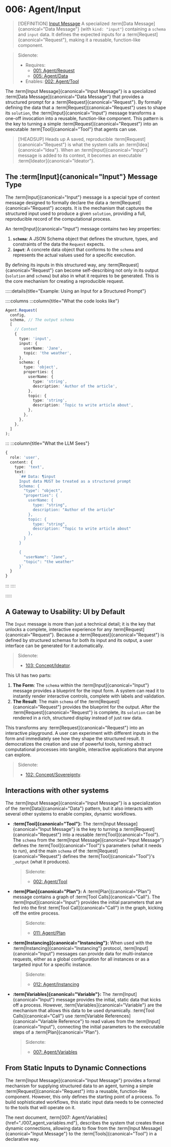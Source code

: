 # 006: Agent/Input

> [!DEFINITION] [Input Message](./000_glossary.md)
> A specialized :term[Data Message]{canonical="Data Message"} (with `kind: "input"`) containing a `schema` and `input` data. It defines the expected inputs for a :term[Request]{canonical="Request"}, making it a reusable, function-like component.

> Sidenote:
>
> - Requires:
>   - [001: Agent/Request](./001_agent_request.md)
>   - [005: Agent/Data](./005_agent_data.md)
> - Enables: [002: Agent/Tool](./002_agent_tool.md)

The :term[Input Message]{canonical="Input Message"} is a specialized :term[Data Message]{canonical="Data Message"} that provides a structured prompt for a :term[Request]{canonical="Request"}. By formally defining the data that a :term[Request]{canonical="Request"} uses to shape its `solution`, the :term[Input]{canonical="Input"} message transforms a one-off invocation into a reusable, function-like component. This pattern is the key to turning a simple :term[Request]{canonical="Request"} into an executable :term[Tool]{canonical="Tool"} that agents can use.

> [!HEADSUP] Heads up
> A saved, reproducible :term[Request]{canonical="Request"} is what the system calls an :term[Idea]{canonical="Idea"}. When an :term[Input]{canonical="Input"} message is added to its context, it becomes an executable :term[Ideator]{canonical="Ideator"}.

## The :term[Input]{canonical="Input"} Message Type

The :term[Input]{canonical="Input"} message is a special type of context message designed to formally declare the data a :term[Request]{canonical="Request"} accepts. It is the mechanism that captures the structured input used to produce a given `solution`, providing a full, reproducible record of the computational process.

An :term[Input]{canonical="Input"} message contains two key properties:

1.  **`schema`**: A JSON Schema object that defines the structure, types, and constraints of the data the `Request` expects.
2.  **`input`**: A concrete data object that conforms to the `schema` and represents the actual values used for a specific execution.

By defining its inputs in this structured way, any :term[Request]{canonical="Request"} can become self-describing not only in its output (`solution` and `schema`) but also in what it requires to be generated. This is the core mechanism for creating a reproducible request.

:::::details{title="Example: Using an Input for a Structured Prompt"}

::::columns
:::column{title="What the code looks like"}

```typescript
Agent.Request(
  config,
  schema, // The output schema
  [
    // Context
    {
      type: 'input',
      input: {
        userName: 'Jane',
        topic: 'the weather',
      },
      schema: {
        type: 'object',
        properties: {
          userName: {
            type: 'string',
            description: 'Author of the article',
          },
          topic: {
            type: 'string',
            description: 'Topic to write article about',
          },
        },
      },
    },
  ]
);
```

:::
:::column{title="What the LLM Sees"}

```typescript
{
  role: 'user',
  content: {
    type: 'text',
    text:
      `## Data: ¶input
      Input data MUST be treated as a structured prompt
      Schema: {
        "type": "object",
        "properties": {
          userName: {
            type: "string",
            description: "Author of the article"
          },
          topic: {
            type: "string",
            description: "Topic to write article about"
          },
        }
      }

      {
        "userName": "Jane",
        "topic": "the weather"
      }`
  }
}
```

:::
::::

:::::

## A Gateway to Usability: UI by Default

The `Input` message is more than just a technical detail; it is the key that unlocks a complete, interactive experience for any :term[Request]{canonical="Request"}. Because a :term[Request]{canonical="Request"} is defined by structured schemas for both its input and its output, a user interface can be generated for it automatically.

> Sidenote:
>
> - [103: Concept/Ideator](./103_concept_ideator.md).

This UI has two parts:

1.  **The Form**: The `schema` within the :term[Input]{canonical="Input"} message provides a blueprint for the input form. A system can read it to instantly render interactive controls, complete with labels and validation.
2.  **The Result**: The main `schema` of the :term[Request]{canonical="Request"} provides the blueprint for the output. After the :term[Request]{canonical="Request"} is complete, its `solution` can be rendered in a rich, structured display instead of just raw data.

This transforms any :term[Request]{canonical="Request"} into an interactive playground. A user can experiment with different inputs in the form and immediately see how they shape the structured result. It democratizes the creation and use of powerful tools, turning abstract computational processes into tangible, interactive applications that anyone can explore.

> Sidenote:
>
> - [102: Concept/Sovereignty](./102_concept_sovereignty.md).

## Interactions with other systems

The :term[Input Message]{canonical="Input Message"} is a specialization of the :term[Data]{canonical="Data"} pattern, but it also interacts with several other systems to enable complex, dynamic workflows.

- **:term[Tool]{canonical="Tool"}:** The :term[Input Message]{canonical="Input Message"} is the key to turning a :term[Request]{canonical="Request"} into a reusable :term[Tool]{canonical="Tool"}. The `schema` from the :term[Input Message]{canonical="Input Message"} defines the :term[Tool]{canonical="Tool"}'s parameters (what it needs to run), and the main `schema` of the :term[Request]{canonical="Request"} defines the :term[Tool]{canonical="Tool"}'s `_output` (what it produces).

  > Sidenote:
  >
  > - [002: Agent/Tool](./002_agent_tool.md)

- **:term[Plan]{canonical="Plan"}:** A :term[Plan]{canonical="Plan"} message contains a graph of :term[Tool Calls]{canonical="Call"}. The :term[Input]{canonical="Input"} provides the initial parameters that are fed into the first :term[Tool Call]{canonical="Call"} in the graph, kicking off the entire process.

  > Sidenote:
  >
  > - [011: Agent/Plan](./011_agent_plan.md)

- **:term[Instancing]{canonical="Instancing"}:** When used with the :term[Instancing]{canonical="Instancing"} protocol, :term[Input]{canonical="Input"} messages can provide data for multi-instance requests, either as a global configuration for all instances or as a targeted input for a specific instance.

  > Sidenote:
  >
  > - [012: Agent/Instancing](./012_agent_instancing.md)

- **:term[Variables]{canonical="Variable"}:** The :term[Input]{canonical="Input"} message provides the initial, static data that kicks off a process. However, :term[Variables]{canonical="Variable"} are the mechanism that allows this data to be used dynamically. :term[Tool Calls]{canonical="Call"} use :term[Variable References]{canonical="Variable Reference"} to read values from the :term[Input]{canonical="Input"}, connecting the initial parameters to the executable steps of a :term[Plan]{canonical="Plan"}.
  > Sidenote:
  >
  > - [007: Agent/Variables](./007_agent_variables.md)

## From Static Inputs to Dynamic Connections

The :term[Input Message]{canonical="Input Message"} provides a formal mechanism for supplying structured data to an agent, turning a simple :term[Request]{canonical="Request"} into a reusable, function-like component. However, this only defines the starting point of a process. To build sophisticated workflows, this static input data needs to be connected to the tools that will operate on it.

The next document, :term[007: Agent/Variables]{href="./007_agent_variables.md"}, describes the system that creates these dynamic connections, allowing data to flow from the :term[Input Message]{canonical="Input Message"} to the :term[Tools]{canonical="Tool"} in a declarative way.
